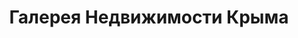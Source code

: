 --- 
title: "Галерея Недвижимости Крыма" 
site: "http://www.nedvijimost-krym.com.ua" 
town: "Ялта" 
tel: ["+38-096-484-31-87, +7(978)761-14-85"] 
address: "Россия, Республика Крым, г. Ялта, ул. Садовая,  28" 
mail: "info@nedvijimost-krym.com.ua" 
--- 